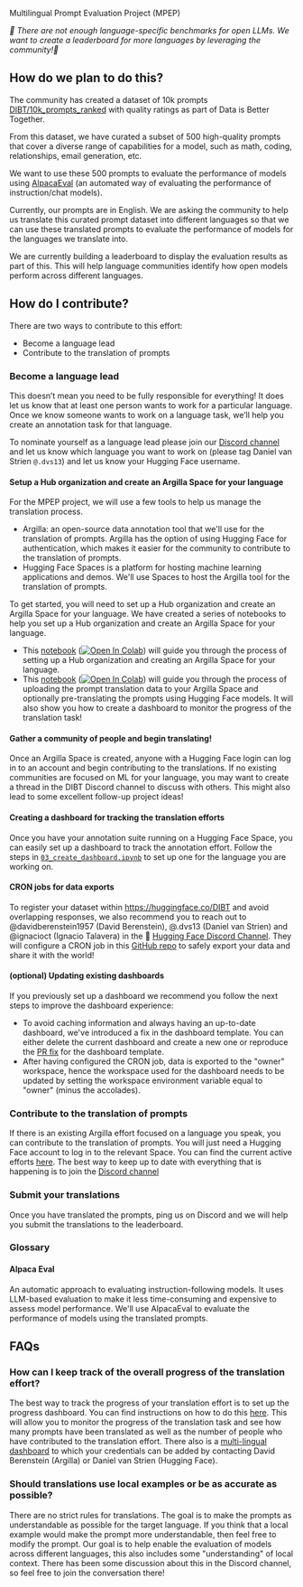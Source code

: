  Multilingual Prompt Evaluation Project (MPEP)

*🏅 There are not enough language-specific benchmarks for open LLMs. We want to create a leaderboard for more languages by leveraging the community!🏅*

## How do we plan to do this?

The community has created a dataset of 10k prompts [DIBT/10k_prompts_ranked](https://huggingface.co/datasets/DIBT/10k_prompts_ranked) with quality ratings as part of Data is Better Together.

From this dataset, we have curated a subset of 500 high-quality prompts that cover a diverse range of capabilities for a model, such as math, coding, relationships, email generation, etc.

We want to use these 500 prompts to evaluate the performance of models using [AlpacaEval](https://github.com/tatsu-lab/alpaca_eval) (an automated way of evaluating the performance of instruction/chat models).

Currently, our prompts are in English. We are asking the community to help us translate this curated prompt dataset into different languages so that we can use these translated prompts to evaluate the performance of models for the languages we translate into.

We are currently building a leaderboard to display the evaluation results as part of this. This will help language communities identify how open models perform across different languages.

## How do I contribute?

There are two ways to contribute to this effort:

- Become a language lead
- Contribute to the translation of prompts

### Become a language lead

This doesn’t mean you need to be fully responsible for everything! It does let us know that at least one person wants to work for a particular language. Once we know someone wants to work on a language task, we’ll help you create an annotation task for that language.

To nominate yourself as a language lead please join our [Discord channel](https://discord.gg/hugging-face-879548962464493619) and let us know which language you want to work on (please tag Daniel van Strien `@.dvs13`) and let us know your Hugging Face username.

#### Setup a Hub organization and create an Argilla Space for your language

For the MPEP project, we will use a few tools to help us manage the translation process.

- Argilla: an open-source data annotation tool that we'll use for the translation of prompts. Argilla has the option of using Hugging Face for authentication, which makes it easier for the community to contribute to the translation of prompts.
- Hugging Face Spaces is a platform for hosting machine learning applications and demos. We'll use Spaces to host the Argilla tool for the translation of prompts.

To get started, you will need to set up a Hub organization and create an Argilla Space for your language. We have created a series of notebooks to help you set up a Hub organization and create an Argilla Space for your language.

- This [notebook](./01_setup_prompt_translation_space.ipynb) (<a href="https://colab.research.google.com/github/huggingface/data-is-better-together/blob/main/prompt_translation/01_setup_prompt_translation_space.ipynb" target="_parent"><img src="https://colab.research.google.com/assets/colab-badge.svg" alt="Open In Colab"/></a>) will guide you through the process of setting up a Hub organization and creating an Argilla Space for your language.
- This [notebook](./02_upload_prompt_translation_data.ipynb) (<a href="https://colab.research.google.com/github/huggingface/data-is-better-together/blob/main/prompt_translation/02_upload_prompt_translation_data.ipynb" target="_parent"><img src="https://colab.research.google.com/assets/colab-badge.svg" alt="Open In Colab"/></a>) will guide you through the process of uploading the prompt translation data to your Argilla Space and optionally pre-translating the prompts using Hugging Face models. It will also show you how to create a dashboard to monitor the progress of the translation task!

#### Gather a community of people and begin translating!

Once an Argilla Space is created, anyone with a Hugging Face login can log in to an account and begin contributing to the translations. If no existing communities are focused on ML for your language, you may want to create a thread in the DIBT Discord channel to discuss with others. This might also lead to some excellent follow-up project ideas!

#### Creating a dashboard for tracking the translation efforts

Once you have your annotation suite running on a Hugging Face Space, you can easily set up a dashboard to track the annotation effort. Follow the steps in [`03_create_dashboard.ipynb`](./prompt_translation/03_create_dashboard.ipynb) to set up one for the language you are working on.

#### CRON jobs for data exports

To register your dataset within https://huggingface.co/DIBT and avoid overlapping responses, we also recommend you to reach out to @davidberenstein1957 (David Berenstein), @.dvs13 (Daniel van Strien) and @ignacioct (Ignacio Talavera) in the 🤗 [Hugging Face Discord Channel](https://discord.gg/hugging-face-879548962464493619). They will configure a CRON job in this [GitHub repo](https://github.com/argilla-io/dataset-cron-refresh) to safely export your data and share it with the world!


#### (optional) Updating existing dashboards

If you previously set up a dashboard we recommend you follow the next steps to improve the dashboard experience:

- To avoid caching information and always having an up-to-date dashboard, we've introduced a fix in the dashboard template. You can either delete the current dashboard and create a new one or reproduce the [PR fix](https://github.com/huggingface/data-is-better-together/commit/a52fbe9b97e43aeca497faf02dccd0dec7dbe070) for the dashboard template.
- After having configured the CRON job, data is exported to the "owner" workspace, hence the workspace used for the dashboard needs to be updated by setting the workspace environment variable equal to "owner" (minus the accolades).


### Contribute to the translation of prompts

If there is an existing Argilla effort focused on a language you speak, you can contribute to the translation of prompts. You will just need a Hugging Face account to log in to the relevant Space. You can find the current active efforts [here](https://github.com/huggingface/data-is-better-together?tab=readme-ov-file#contribute-translations). The best way to keep up to date with everything that is happening is to join the [Discord channel](https://discord.gg/hugging-face-879548962464493619)

### Submit your translations

Once you have translated the prompts, ping us on Discord and we will help you submit the translations to the leaderboard.

### Glossary

#### Alpaca Eval

An automatic approach to evaluating instruction-following models. It uses LLM-based evaluation to make it less time-consuming and expensive to assess model performance. We'll use AlpacaEval to evaluate the performance of models using the translated prompts.

## FAQs

### How can I keep track of the overall progress of the translation effort?

The best way to track the progress of your translation effort is to set up the progress dashboard. You can find instructions on how to do this [here](./03_create_dashboard.ipynb). This will allow you to monitor the progress of the translation task and see how many prompts have been translated as well as the number of people who have contributed to the translation effort. There also is a [multi-lingual dashboard](https://huggingface.co/spaces/DIBT/PromptTranslationMultilingualDashboard) to which your credentials can be added by contacting David Berenstein (Argilla) or Daniel van Strien (Hugging Face).

### Should translations use local examples or be as accurate as possible?

There are no strict rules for translations. The goal is to make the prompts as understandable as possible for the target language. If you think that a local example would make the prompt more understandable, then feel free to modify the prompt. Our goal is to help enable the evaluation of models across different languages, this also includes some "understanding" of local context. There has been some discussion about this in the Discord channel, so feel free to join the conversation there!
